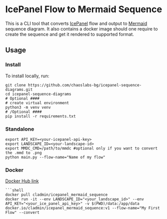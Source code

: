 # IcePanel Flow to Mermaid Sequence

This is a CLI tool that converts [IcePanel](https://icepanel.io/) flow and output to [Mermaid](https://mermaid-js.github.io/mermaid/#/) sequence diagram. 
It also contains a docker image should one require to create the sequence and get it rendered to supported format.

## Usage

### Install

To install locally, run:

```shell
git clone https://github.com/chaoslabs-bg/icepanel-sequence-diagrams.git
cd icepanel-sequence-diagrams
# Optional ####
# create virtual environment
python3 -m venv venv
# /Optional ####
pip install -r requirements.txt
```

### Standalone

```shell
export API_KEY=<your-icepanel-api-key>
export LANDSCAPE_ID=<your-landscape-id>
export MMDC_CMD=/path/to/mmdc #optional only if you want to convert the .mmd to .png
python main.py --flow-name="Name of my flow"
```

### Docker

[Docker Hub link](https://hub.docker.com/r/cladmin/icepanel_mermaid_sequence)

```shell
```shell
docker pull cladmin/icepanel_mermaid_sequence 
docker run -it --env LANDSCAPE_ID="<your_landscape_id>" --env API_KEY="<your_ice_panel_api_key>" -v $(PWD)/data:/app/data docker.io/cladmin/icepanel_mermaid_sequence:v1 --flow-name="My First Flow" --convert
```
